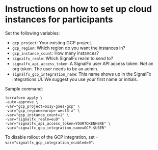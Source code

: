 # Instructions on how to set up cloud instances for participants

Set the following variables:

- `gcp_project`: Your existing GCP project.
- `gcp_region`: Which region do you want the instances in?
- `gcp_instance_count`: How many instances?
- `signalfx_realm`: Which SignalFx realm to send to?
- `signalfx_api_access_token`: A SignalFx user API access token. *Not* an org token. The user needs to be an admin.
- `signalfx_gcp_integration_name`: This name shows up in the SignalFx integrations UI. We suggest you use your first name or initials.

Sample command:

```
terraform apply \
-auto-approve \
-var="gcp_project=o11y-goes-gcp" \
-var="gcp_region=europe-west3-a" \
-var="gcp_instance_count=1" \
-var="signalfx_realm=eu0" \
-var="signalfx_api_access_token=YOURTOKENHERE" \
-var="signalfx_gcp_integration_name=GCP-$USER"
```

To disable rollout of the GCP integration, set `-var="signalfx_gcp_integration_enabled=0"`.

